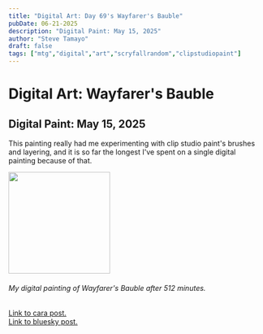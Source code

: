 ```yaml
---
title: "Digital Art: Day 69's Wayfarer's Bauble"
pubDate: 06-21-2025
description: "Digital Paint: May 15, 2025"
author: "Steve Tamayo"
draft: false
tags: ["mtg","digital","art","scryfallrandom","clipstudiopaint"]
---
```

# Digital Art: Wayfarer's Bauble
## Digital Paint: May 15, 2025

This painting really had me experimenting with clip studio paint's brushes and layering, and it is so far the longest I've spent on a single digital painting because of that.

<img src="https://cdn.cara.app/production/posts/985c212c-c804-4886-9768-e017f0071388/sorocoroto-2vuu4D1gbxE_ecNlGRbSW-Day69_WayfarersBauble_Cropped-protected-intensity-DEFAULT-V2.png" height="200">

###### My digital painting of Wayfarer's Bauble after 512 minutes.

[Link to cara post.](https://cara.app/post/985c212c-c804-4886-9768-e017f0071388) </br>
[Link to bluesky post.](https://bsky.app/profile/sorocoroto.bsky.social/post/3ls4vwo4rws2r)